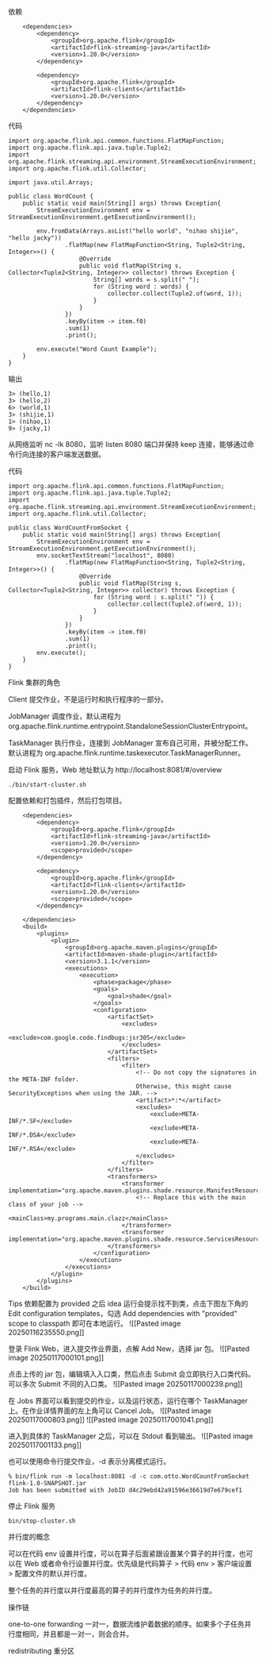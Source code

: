 
依赖
```
    <dependencies>
        <dependency>
            <groupId>org.apache.flink</groupId>
            <artifactId>flink-streaming-java</artifactId>
            <version>1.20.0</version>
        </dependency>

        <dependency>
            <groupId>org.apache.flink</groupId>
            <artifactId>flink-clients</artifactId>
            <version>1.20.0</version>
        </dependency>
    </dependencies>
```

代码
```
import org.apache.flink.api.common.functions.FlatMapFunction;
import org.apache.flink.api.java.tuple.Tuple2;
import org.apache.flink.streaming.api.environment.StreamExecutionEnvironment;
import org.apache.flink.util.Collector;

import java.util.Arrays;

public class WordCount {
    public static void main(String[] args) throws Exception{
        StreamExecutionEnvironment env = StreamExecutionEnvironment.getExecutionEnvironment();

        env.fromData(Arrays.asList("hello world", "nihao shijie", "hello jacky"))
                .flatMap(new FlatMapFunction<String, Tuple2<String, Integer>>() {
                    @Override
                    public void flatMap(String s, Collector<Tuple2<String, Integer>> collector) throws Exception {
                        String[] words = s.split(" ");
                        for (String word : words) {
                            collector.collect(Tuple2.of(word, 1));
                        }
                    }
                })
                .keyBy(item -> item.f0)
                .sum(1)
                .print();

        env.execute("Word Count Example");
    }
}
```

输出
```
3> (hello,1)
3> (hello,2)
6> (world,1)
3> (shijie,1)
1> (nihao,1)
9> (jacky,1)
```


从网络监听 nc -lk 8080，监听 listen 8080 端口并保持 keep 连接，能够通过命令行向连接的客户端发送数据。

代码
```
import org.apache.flink.api.common.functions.FlatMapFunction;  
import org.apache.flink.api.java.tuple.Tuple2;  
import org.apache.flink.streaming.api.environment.StreamExecutionEnvironment;  
import org.apache.flink.util.Collector;  
  
public class WordCountFromSocket {  
    public static void main(String[] args) throws Exception{  
        StreamExecutionEnvironment env = StreamExecutionEnvironment.getExecutionEnvironment();  
        env.socketTextStream("localhost", 8080)  
                .flatMap(new FlatMapFunction<String, Tuple2<String, Integer>>() {  
                    @Override  
                    public void flatMap(String s, Collector<Tuple2<String, Integer>> collector) throws Exception {  
                        for (String word : s.split(" ")) {  
                            collector.collect(Tuple2.of(word, 1));  
                        }  
                    }  
                })  
                .keyBy(item -> item.f0)  
                .sum(1)  
                .print();  
        env.execute();  
    }  
}
```

 
Flink 集群的角色

Client 提交作业，不是运行时和执行程序的一部分。

JobManager 调度作业，默认进程为 org.apache.flink.runtime.entrypoint.StandaloneSessionClusterEntrypoint。

TaskManager 执行作业，连接到 JobManager 宣布自己可用，并被分配工作。默认进程为 org.apache.flink.runtime.taskexecutor.TaskManagerRunner。

启动 Flink 服务，Web 地址默认为 http://localhost:8081/#/overview
```
./bin/start-cluster.sh
```

配置依赖和打包插件，然后打包项目。
```
    <dependencies>
        <dependency>
            <groupId>org.apache.flink</groupId>
            <artifactId>flink-streaming-java</artifactId>
            <version>1.20.0</version>
            <scope>provided</scope>
        </dependency>

        <dependency>
            <groupId>org.apache.flink</groupId>
            <artifactId>flink-clients</artifactId>
            <version>1.20.0</version>
            <scope>provided</scope>
        </dependency>

    </dependencies>
    <build>
        <plugins>
            <plugin>
                <groupId>org.apache.maven.plugins</groupId>
                <artifactId>maven-shade-plugin</artifactId>
                <version>3.1.1</version>
                <executions>
                    <execution>
                        <phase>package</phase>
                        <goals>
                            <goal>shade</goal>
                        </goals>
                        <configuration>
                            <artifactSet>
                                <excludes>
                                    <exclude>com.google.code.findbugs:jsr305</exclude>
                                </excludes>
                            </artifactSet>
                            <filters>
                                <filter>
                                    <!-- Do not copy the signatures in the META-INF folder.
                                    Otherwise, this might cause SecurityExceptions when using the JAR. -->
                                    <artifact>*:*</artifact>
                                    <excludes>
                                        <exclude>META-INF/*.SF</exclude>
                                        <exclude>META-INF/*.DSA</exclude>
                                        <exclude>META-INF/*.RSA</exclude>
                                    </excludes>
                                </filter>
                            </filters>
                            <transformers>
                                <transformer implementation="org.apache.maven.plugins.shade.resource.ManifestResourceTransformer">
                                    <!-- Replace this with the main class of your job -->
                                    <mainClass>my.programs.main.clazz</mainClass>
                                </transformer>
                                <transformer implementation="org.apache.maven.plugins.shade.resource.ServicesResourceTransformer"/>
                            </transformers>
                        </configuration>
                    </execution>
                </executions>
            </plugin>
        </plugins>
    </build>
```

Tips 依赖配置为 provided 之后 idea 运行会提示找不到类，点击下图左下角的 Edit configuration templates，勾选 Add dependencies with "provided" scope to classpath 即可在本地运行。
![[Pasted image 20250116235550.png]]

登录 Flink Web，进入提交作业界面，点解 Add New，选择 jar 包。
![[Pasted image 20250117000101.png]]

点击上传的 jar 包，编辑填入入口类，然后点击 Submit 会立即执行入口类代码。可以多次 Submit 不同的入口类。
![[Pasted image 20250117000239.png]]

在 Jobs 界面可以看到提交的作业，以及运行状态，运行在哪个 TaskManager 上。在作业详情界面的左上角可以 Cancel Job。
![[Pasted image 20250117000803.png]]
![[Pasted image 20250117001041.png]]

进入到具体的 TaskManager 之后，可以在 Stdout 看到输出。
![[Pasted image 20250117001133.png]]

也可以使用命令行提交作业，-d 表示分离模式运行。
```
% bin/flink run -m localhost:8081 -d -c com.otto.WordCountFromSocket flink-1.0-SNAPSHOT.jar 
Job has been submitted with JobID d4c29ebd42a91596e36619d7e679cef1
```

停止 Flink 服务
```
bin/stop-cluster.sh
```

并行度的概念

可以在代码 env 设置并行度，可以在算子后面紧跟设置某个算子的并行度，也可以在 Web 或者命令行设置并行度。优先级是代码算子 > 代码 env > 客户端设置 > 配置文件的默认并行度。

整个任务的并行度以并行度最高的算子的并行度作为任务的并行度。

操作链

one-to-one forwarding 一对一，数据流维护着数据的顺序。如果多个子任务并行度相同，并且都是一对一，则会合并。

redistributing 重分区



